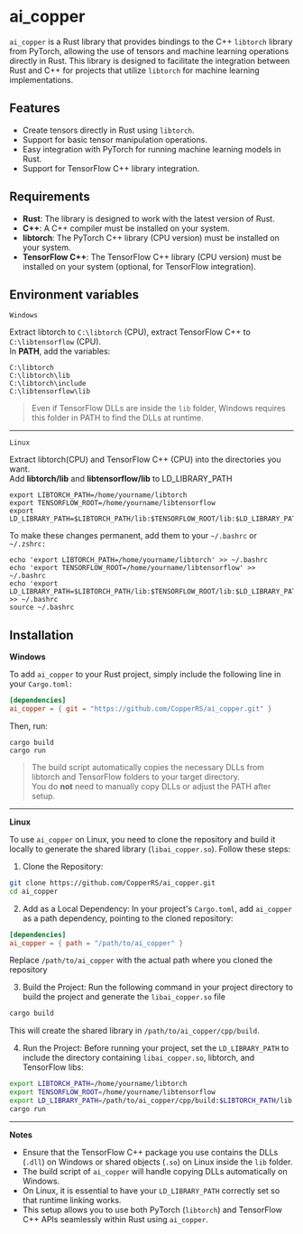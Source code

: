 # ai_copper

`ai_copper` is a Rust library that provides bindings to the C++ `libtorch` library from PyTorch, allowing the use of tensors and machine learning operations directly in Rust. This library is designed to facilitate the integration between Rust and C++ for projects that utilize `libtorch` for machine learning implementations.

## Features

- Create tensors directly in Rust using `libtorch`.
- Support for basic tensor manipulation operations.
- Easy integration with PyTorch for running machine learning models in Rust.
- Support for TensorFlow C++ library integration.

## Requirements

- **Rust**: The library is designed to work with the latest version of Rust.
- **C++**: A C++ compiler must be installed on your system.
- **libtorch**: The PyTorch C++ library (CPU version) must be installed on your system.
- **TensorFlow C++**: The TensorFlow C++ library (CPU version) must be installed on your system (optional, for TensorFlow integration).

## Environment variables

`Windows`

Extract libtorch to `C:\libtorch` (CPU), extract TensorFlow C++ to `C:\libtensorflow` (CPU).  
In **PATH**, add the variables:

```
C:\libtorch
C:\libtorch\lib
C:\libtorch\include
C:\libtensorflow\lib
```

> Even if TensorFlow DLLs are inside the `lib` folder, Windows requires this folder in PATH to find the DLLs at runtime.

---

`Linux`

Extract libtorch(CPU) and TensorFlow C++ (CPU) into the directories you want.  
Add **libtorch/lib** and **libtensorflow/lib** to LD_LIBRARY_PATH

```
export LIBTORCH_PATH=/home/yourname/libtorch
export TENSORFLOW_ROOT=/home/yourname/libtensorflow
export LD_LIBRARY_PATH=$LIBTORCH_PATH/lib:$TENSORFLOW_ROOT/lib:$LD_LIBRARY_PATH
```

To make these changes permanent, add them to your `~/.bashrc` or `~/.zshrc:`

```
echo 'export LIBTORCH_PATH=/home/yourname/libtorch' >> ~/.bashrc
echo 'export TENSORFLOW_ROOT=/home/yourname/libtensorflow' >> ~/.bashrc
echo 'export LD_LIBRARY_PATH=$LIBTORCH_PATH/lib:$TENSORFLOW_ROOT/lib:$LD_LIBRARY_PATH' >> ~/.bashrc
source ~/.bashrc
```

## Installation

**Windows**

To add `ai_copper` to your Rust project, simply include the following line in your `Cargo.toml:`

```toml
[dependencies]
ai_copper = { git = "https://github.com/CopperRS/ai_copper.git" }
```

Then, run:

```
cargo build
cargo run
```

> The build script automatically copies the necessary DLLs from libtorch and TensorFlow folders to your target directory.  
> You do **not** need to manually copy DLLs or adjust the PATH after setup.

---

**Linux**

To use `ai_copper` on Linux, you need to clone the repository and build it locally to generate the shared library (`libai_copper.so`). Follow these steps:

1. Clone the Repository:

```bash
git clone https://github.com/CopperRS/ai_copper.git
cd ai_copper
```

2. Add as a Local Dependency: In your project's `Cargo.toml`, add `ai_copper` as a path dependency, pointing to the cloned repository:

```toml
[dependencies]
ai_copper = { path = "/path/to/ai_copper" }
```

Replace `/path/to/ai_copper` with the actual path where you cloned the repository

3. Build the Project: Run the following command in your project directory to build the project and generate the `libai_copper.so` file

```bash
cargo build
```

This will create the shared library in `/path/to/ai_copper/cpp/build`.

4. Run the Project: Before running your project, set the `LD_LIBRARY_PATH` to include the directory containing `libai_copper.so`, libtorch, and TensorFlow libs:

```bash
export LIBTORCH_PATH=/home/yourname/libtorch
export TENSORFLOW_ROOT=/home/yourname/libtensorflow
export LD_LIBRARY_PATH=/path/to/ai_copper/cpp/build:$LIBTORCH_PATH/lib:$TENSORFLOW_ROOT/lib:$LD_LIBRARY_PATH
cargo run
```

---

**Notes**

- Ensure that the TensorFlow C++ package you use contains the DLLs (`.dll`) on Windows or shared objects (`.so`) on Linux inside the `lib` folder.
- The build script of `ai_copper` will handle copying DLLs automatically on Windows.
- On Linux, it is essential to have your `LD_LIBRARY_PATH` correctly set so that runtime linking works.
- This setup allows you to use both PyTorch (`libtorch`) and TensorFlow C++ APIs seamlessly within Rust using `ai_copper`.
